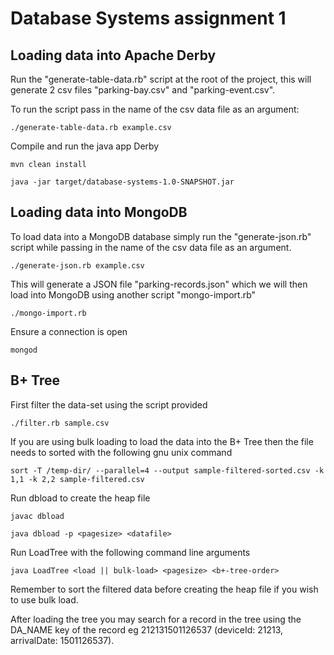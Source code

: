 # Database Systems assignment 1

## Loading data into Apache Derby

Run the "generate-table-data.rb" script at the root of the project, this will generate 2 csv files "parking-bay.csv" and "parking-event.csv".

To run the script pass in the name of the csv data file as an argument: 

``./generate-table-data.rb example.csv``

Compile and run the java app Derby

``mvn clean install``

``java -jar target/database-systems-1.0-SNAPSHOT.jar``

## Loading data into MongoDB

To load data into a MongoDB database simply run the "generate-json.rb" script while passing in the name of the csv data file as an argument.

``./generate-json.rb example.csv``

This will generate a JSON file "parking-records.json" which we will then load into MongoDB using another script "mongo-import.rb"

``./mongo-import.rb``

Ensure a connection is open

``mongod``

## B+ Tree

First filter the data-set using the script provided

``./filter.rb sample.csv``

If you are using bulk loading to load the data into the B+ Tree then the file needs to sorted with the following gnu unix command

``sort -T /temp-dir/ --parallel=4 --output sample-filtered-sorted.csv -k 1,1 -k 2,2 sample-filtered.csv``

Run dbload to create the heap file

``javac dbload``

``java dbload -p <pagesize> <datafile>``

Run LoadTree with the following command line arguments

``java LoadTree <load || bulk-load> <pagesize> <b+-tree-order>``

Remember to sort the filtered data before creating the heap file if you wish to use bulk load.

After loading the tree you may search for a record in the tree using the DA_NAME key of the record eg 212131501126537 (deviceId: 21213, arrivalDate: 1501126537).